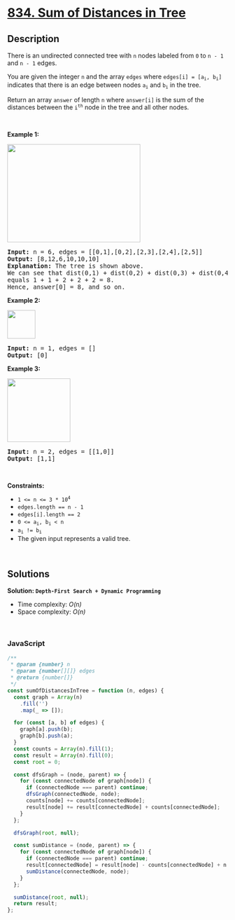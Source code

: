 # [834. Sum of Distances in Tree](https://leetcode.com/problems/sum-of-distances-in-tree)

## Description

<div class="elfjS" data-track-load="description_content"><p>There is an undirected connected tree with <code>n</code> nodes labeled from <code>0</code> to <code>n - 1</code> and <code>n - 1</code> edges.</p>

<p>You are given the integer <code>n</code> and the array <code>edges</code> where <code>edges[i] = [a<sub>i</sub>, b<sub>i</sub>]</code> indicates that there is an edge between nodes <code>a<sub>i</sub></code> and <code>b<sub>i</sub></code> in the tree.</p>

<p>Return an array <code>answer</code> of length <code>n</code> where <code>answer[i]</code> is the sum of the distances between the <code>i<sup>th</sup></code> node in the tree and all other nodes.</p>

<p>&nbsp;</p>
<p><strong class="example">Example 1:</strong></p>
<img alt="" src="https://assets.leetcode.com/uploads/2021/07/23/lc-sumdist1.jpg" style="width: 304px; height: 224px;">
<pre><strong>Input:</strong> n = 6, edges = [[0,1],[0,2],[2,3],[2,4],[2,5]]
<strong>Output:</strong> [8,12,6,10,10,10]
<strong>Explanation:</strong> The tree is shown above.
We can see that dist(0,1) + dist(0,2) + dist(0,3) + dist(0,4) + dist(0,5)
equals 1 + 1 + 2 + 2 + 2 = 8.
Hence, answer[0] = 8, and so on.
</pre>

<p><strong class="example">Example 2:</strong></p>
<img alt="" src="https://assets.leetcode.com/uploads/2021/07/23/lc-sumdist2.jpg" style="width: 64px; height: 65px;">
<pre><strong>Input:</strong> n = 1, edges = []
<strong>Output:</strong> [0]
</pre>

<p><strong class="example">Example 3:</strong></p>
<img alt="" src="https://assets.leetcode.com/uploads/2021/07/23/lc-sumdist3.jpg" style="width: 144px; height: 145px;">
<pre><strong>Input:</strong> n = 2, edges = [[1,0]]
<strong>Output:</strong> [1,1]
</pre>

<p>&nbsp;</p>
<p><strong>Constraints:</strong></p>

<ul>
	<li><code>1 &lt;= n &lt;= 3 * 10<sup>4</sup></code></li>
	<li><code>edges.length == n - 1</code></li>
	<li><code>edges[i].length == 2</code></li>
	<li><code>0 &lt;= a<sub>i</sub>, b<sub>i</sub> &lt; n</code></li>
	<li><code>a<sub>i</sub> != b<sub>i</sub></code></li>
	<li>The given input represents a valid tree.</li>
</ul>
</div>

<p>&nbsp;</p>

## Solutions

**Solution: `Depth-First Search + Dynamic Programming`**

- Time complexity: <em>O(n)</em>
- Space complexity: <em>O(n)</em>

<p>&nbsp;</p>

### **JavaScript**

```js
/**
 * @param {number} n
 * @param {number[][]} edges
 * @return {number[]}
 */
const sumOfDistancesInTree = function (n, edges) {
  const graph = Array(n)
    .fill('')
    .map(_ => []);

  for (const [a, b] of edges) {
    graph[a].push(b);
    graph[b].push(a);
  }
  const counts = Array(n).fill(1);
  const result = Array(n).fill(0);
  const root = 0;

  const dfsGraph = (node, parent) => {
    for (const connectedNode of graph[node]) {
      if (connectedNode === parent) continue;
      dfsGraph(connectedNode, node);
      counts[node] += counts[connectedNode];
      result[node] += result[connectedNode] + counts[connectedNode];
    }
  };

  dfsGraph(root, null);

  const sumDistance = (node, parent) => {
    for (const connectedNode of graph[node]) {
      if (connectedNode === parent) continue;
      result[connectedNode] = result[node] - counts[connectedNode] + n - counts[connectedNode];
      sumDistance(connectedNode, node);
    }
  };

  sumDistance(root, null);
  return result;
};
```
